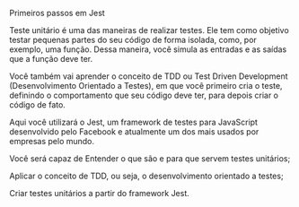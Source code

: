  Primeiros passos em Jest

Teste unitário é uma das maneiras de realizar testes. Ele tem como objetivo testar pequenas partes do seu código de forma isolada, como, por exemplo, uma função. Dessa maneira, você simula as entradas e as saídas que a função deve ter.

Você também vai aprender o conceito de TDD ou Test Driven Development (Desenvolvimento Orientado a Testes), em que você primeiro cria o teste, definindo o comportamento que seu código deve ter, para depois criar o código de fato.

Aqui você utilizará o Jest, um framework de testes para JavaScript desenvolvido pelo Facebook e atualmente um dos mais usados por empresas pelo mundo.

Você será capaz de
Entender o que são e para que servem testes unitários;

Aplicar o conceito de TDD, ou seja, o desenvolvimento orientado a testes;

Criar testes unitários a partir do framework Jest.
